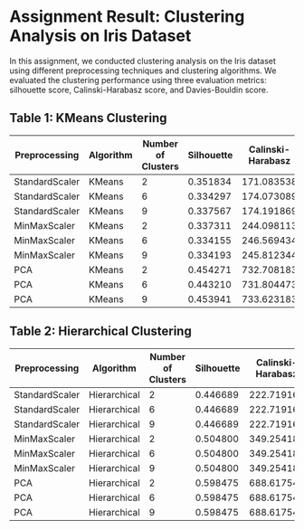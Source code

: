 # Assignment Result: Clustering Analysis on Iris Dataset

In this assignment, we conducted clustering analysis on the Iris dataset using different preprocessing techniques and clustering algorithms. We evaluated the clustering performance using three evaluation metrics: silhouette score, Calinski-Harabasz score, and Davies-Bouldin score.

## Table 1: KMeans Clustering

| Preprocessing | Algorithm | Number of Clusters | Silhouette | Calinski-Harabasz | Davies-Bouldin |
|---------------|-----------|--------------------|------------|-------------------|----------------|
| StandardScaler | KMeans    | 2                  | 0.351834   | 171.083538        | 0.919696       |
| StandardScaler | KMeans    | 6                  | 0.334297   | 174.073089        | 1.009533       |
| StandardScaler | KMeans    | 9                  | 0.337567   | 174.191869        | 1.009970       |
| MinMaxScaler   | KMeans    | 2                  | 0.337311   | 244.098113        | 1.015714       |
| MinMaxScaler   | KMeans    | 6                  | 0.334155   | 246.569434        | 0.996631       |
| MinMaxScaler   | KMeans    | 9                  | 0.334193   | 245.812344        | 1.046025       |
| PCA            | KMeans    | 2                  | 0.454271   | 732.708183        | 0.681194       |
| PCA            | KMeans    | 6                  | 0.443210   | 731.804473        | 0.728544       |
| PCA            | KMeans    | 9                  | 0.453941   | 733.623183        | 0.690693       |

## Table 2: Hierarchical Clustering

| Preprocessing | Algorithm   | Number of Clusters | Silhouette | Calinski-Harabasz | Davies-Bouldin |
|---------------|-------------|--------------------|------------|-------------------|----------------|
| StandardScaler | Hierarchical | 2                  | 0.446689   | 222.719164        | 0.803467       |
| StandardScaler | Hierarchical | 6                  | 0.446689   | 222.719164        | 0.803467       |
| StandardScaler | Hierarchical | 9                  | 0.446689   | 222.719164        | 0.803467       |
| MinMaxScaler   | Hierarchical | 2                  | 0.504800   | 349.254185        | 0.747977       |
| MinMaxScaler   | Hierarchical | 6                  | 0.504800   | 349.254185        | 0.747977       |
| MinMaxScaler   | Hierarchical | 9                  | 0.504800   | 349.254185        | 0.747977       |
| PCA            | Hierarchical | 2                  | 0.598475   | 688.617548        | 0.560496       |
| PCA            | Hierarchical | 6                  | 0.598475   | 688.617548        | 0.560496       |
| PCA            | Hierarchical | 9                  | 0.598475   | 688.617548        | 0.560496       |
